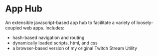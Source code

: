 # App Hub
An extensible javascript-based app hub to facilitate a variety of loosely-coupled web apps. Includes:

- hash-based navigation and routing
- dynamically loaded scripts, html, and css
- a browser-based version of my original Twitch Stream Utility
